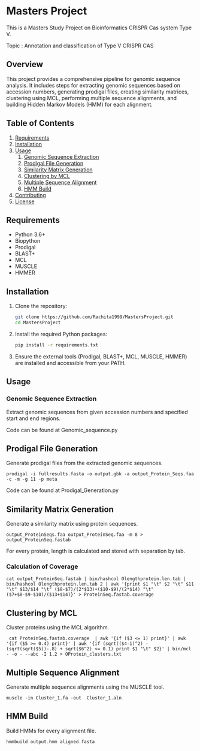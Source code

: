 # Masters Project
This is a Masters Study Project on Bioinformatics CRISPR Cas system Type V.

Topic : Annotation and classification of Type V CRISPR CAS

## Overview
This project provides a comprehensive pipeline for genomic sequence analysis. It includes steps for extracting genomic sequences based on accession numbers, generating prodigal files, creating similarity matrices, clustering using MCL, performing multiple sequence alignments, and building Hidden Markov Models (HMM) for each alignment.

## Table of Contents

1. [Requirements](#requirements)
2. [Installation](#installation)
3. [Usage](#usage)
    1. [Genomic Sequence Extraction](#genomic-sequence-extraction)
    2. [Prodigal File Generation](#prodigal-file-generation)
    3. [Similarity Matrix Generation](#similarity-matrix-generation)
    4. [Clustering by MCL](#clustering-by-mcl)
    5. [Multiple Sequence Alignment](#multiple-sequence-alignment)
    6. [HMM Build](#hmm-build)
4. [Contributing](#contributing)
5. [License](#license)

## Requirements

- Python 3.6+
- Biopython
- Prodigal
- BLAST+
- MCL
- MUSCLE
- HMMER

## Installation

1. Clone the repository:
    ```bash
    git clone https://github.com/Rachita1999/MastersProject.git
    cd MastersProject
    ```

2. Install the required Python packages:
    ```bash
    pip install -r requirements.txt
    ```

3. Ensure the external tools (Prodigal, BLAST+, MCL, MUSCLE, HMMER) are installed and accessible from your PATH.

## Usage

### Genomic Sequence Extraction

Extract genomic sequences from given accession numbers and specified start and end regions.

Code can be found at Genomic_sequence.py

## Prodigal File Generation

Generate prodigal files from the extracted genomic sequences.

```
prodigal -i fullresults.fasta -o output.gbk -a output_Protein_Seqs.faa -c -m -g 11 -p meta
```

Code can be found at Prodigal_Generation.py

## Similarity Matrix Generation

Generate a similarity matrix using protein sequences.

```
output_ProteinSeqs.faa output_ProteinSeq.faa -m 8 > output_ProteinSeq.fastab
```
For every protein, length is calculated and stored with separation by tab. 

### Calculation of Coverage 

```
cat output_ProteinSeq.fastab | bin/hashcol Olengthprotein.len.tab | bin/hashcol Olengthprotein.len.tab 2 | awk '{print $1 "\t" $2 "\t" $11 "\t" $13/$14 "\t" ($8-$7)/(2*$13)+($10-$9)/(2*$14) "\t" ($7+$8-$9-$10)/($13+$14)}' > ProteinSeq.fastab.coverage
```

## Clustering by MCL

Cluster proteins using the MCL algorithm.

```
 cat ProteinSeq.fastab.coverage  | awk '{if ($3 <= 1) print}' | awk '{if ($5 >= 0.4) print}' | awk '{if (sqrt(($4-1)^2) - (sqrt(sqrt($5))-.8) + sqrt($6^2) <= 0.1) print $1 "\t" $2}' | bin/mcl - -o - --abc -I 1.2 > OProtein_clusters.txt
```

## Multiple Sequence Alignment

Generate multiple sequence alignments using the MUSCLE tool.

```
muscle -in Cluster_1.fa -out  Cluster_1.aln 
```

## HMM Build

Build HMMs for every alignment file.

```
hmmbuild output.hmm aligned.fasta
```

